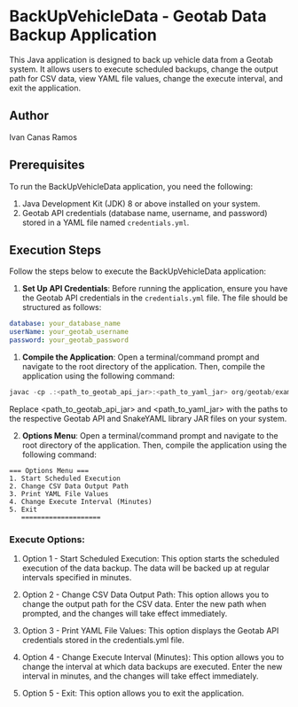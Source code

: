 # BackUpVehicleData - Geotab Data Backup Application

This Java application is designed to back up vehicle data from a Geotab system. It allows users to execute scheduled backups, change the output path for CSV data, view YAML file values, change the execute interval, and exit the application.

## Author
Ivan Canas Ramos

## Prerequisites

To run the BackUpVehicleData application, you need the following:

1. Java Development Kit (JDK) 8 or above installed on your system.
2. Geotab API credentials (database name, username, and password) stored in a YAML file named `credentials.yml`.

## Execution Steps

Follow the steps below to execute the BackUpVehicleData application:

1. **Set Up API Credentials**: Before running the application, ensure you have the Geotab API credentials in the `credentials.yml` file. The file should be structured as follows:

```yaml
database: your_database_name
userName: your_geotab_username
password: your_geotab_password
```
1. **Compile the Application**: Open a terminal/command prompt and navigate to the root directory of the application. Then, compile the application using the following command:

```ps1
javac -cp .:<path_to_geotab_api_jar>:<path_to_yaml_jar> org/geotab/example/main/BackUpVehicleData.java
```
Replace <path_to_geotab_api_jar> and <path_to_yaml_jar> with the paths to the respective Geotab API and SnakeYAML library JAR files on your system.

2. **Options Menu**: Open a terminal/command prompt and navigate to the root directory of the application. Then, compile the application using the following command:

```
=== Options Menu ===
1. Start Scheduled Execution
2. Change CSV Data Output Path
3. Print YAML File Values
4. Change Execute Interval (Minutes)
5. Exit
   ====================
```

### Execute Options: 

1. Option 1 - Start Scheduled Execution: This option starts the scheduled execution of the data backup. The data will be backed up at regular intervals specified in minutes.

2. Option 2 - Change CSV Data Output Path: This option allows you to change the output path for the CSV data. Enter the new path when prompted, and the changes will take effect immediately.

3. Option 3 - Print YAML File Values: This option displays the Geotab API credentials stored in the credentials.yml file.

4. Option 4 - Change Execute Interval (Minutes): This option allows you to change the interval at which data backups are executed. Enter the new interval in minutes, and the changes will take effect immediately.

5. Option 5 - Exit: This option allows you to exit the application.


